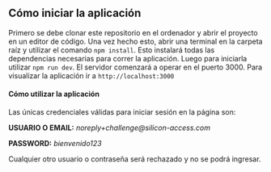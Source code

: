 ## Cómo iniciar la aplicación

Primero se debe clonar este repositorio en el ordenador y abrir el proyecto en un editor de código.
Una vez hecho esto, abrir una terminal en la carpeta raíz y utilizar el comando ```npm install```. Esto instalará todas las dependencias necesarias para correr la aplicación. Luego para iniciarla utilizar ```npm run dev```. El servidor comenzará a operar en el puerto 3000.
Para visualizar la aplicación ir a ```http://localhost:3000```

#### Cómo utilizar la aplicación
Las únicas credenciales válidas para iniciar sesión en la página son: 

**USUARIO O EMAIL:** _noreply+challenge@silicon-access.com_

**PASSWORD:** _bienvenido123_

Cualquier otro usuario o contraseña será rechazado y no se podrá ingresar.
